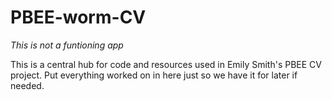 # PBEE-worm-CV

*This is not a funtioning app*

This is a central hub for code and resources used in Emily Smith's PBEE CV project. Put everything worked on in here just so we have it for later if needed.
